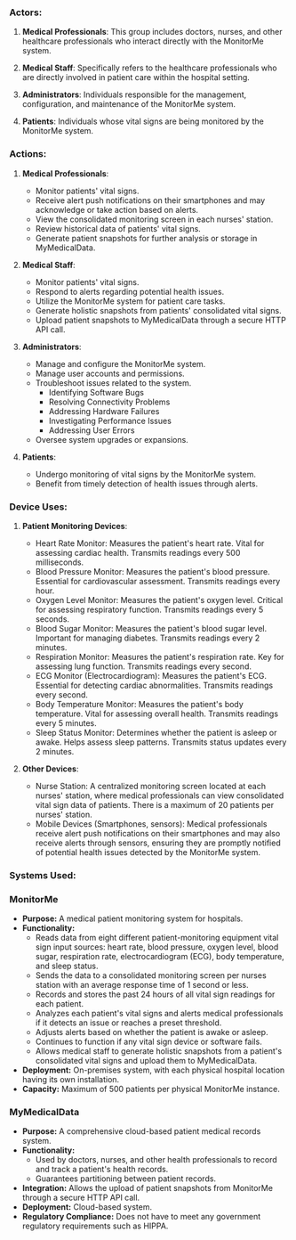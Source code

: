 ### Actors:
1. **Medical Professionals**: This group includes doctors, nurses, and other healthcare professionals who interact directly with the MonitorMe system. 

2. **Medical Staff**: Specifically refers to the healthcare professionals who are directly involved in patient care within the hospital setting. 

3. **Administrators**: Individuals responsible for the management, configuration, and maintenance of the MonitorMe system. 

4. **Patients**: Individuals whose vital signs are being monitored by the MonitorMe system. 

### Actions:

1. **Medical Professionals**:
   - Monitor patients' vital signs.
   - Receive alert push notifications on their smartphones and may acknowledge or take action based on alerts.
   - View the consolidated monitoring screen in each nurses' station.
   - Review historical data of patients' vital signs.
   - Generate patient snapshots for further analysis or storage in MyMedicalData.

2. **Medical Staff**:
   - Monitor patients' vital signs.
   - Respond to alerts regarding potential health issues.
   - Utilize the MonitorMe system for patient care tasks.
   - Generate holistic snapshots from patients' consolidated vital signs.
   - Upload patient snapshots to MyMedicalData through a secure HTTP API call.

3. **Administrators**:
   - Manage and configure the MonitorMe system.
   - Manage user accounts and permissions.
   - Troubleshoot issues related to the system.
        -   Identifying Software Bugs
        -   Resolving Connectivity Problems
        -   Addressing Hardware Failures
        -   Investigating Performance Issues
        -   Addressing User Errors
   - Oversee system upgrades or expansions.

4. **Patients**: 
   - Undergo monitoring of vital signs by the MonitorMe system.
   - Benefit from timely detection of health issues through alerts.


### Device Uses:
1. **Patient Monitoring Devices**:
   - Heart Rate Monitor: Measures the patient's heart rate. Vital for assessing cardiac health. Transmits readings every 500 milliseconds.
   - Blood Pressure Monitor: Measures the patient's blood pressure. Essential for cardiovascular assessment. Transmits readings every hour.
   - Oxygen Level Monitor: Measures the patient's oxygen level. Critical for assessing respiratory function. Transmits readings every 5 seconds.
   - Blood Sugar Monitor: Measures the patient's blood sugar level. Important for managing diabetes. Transmits readings every 2 minutes.
   - Respiration Monitor: Measures the patient's respiration rate. Key for assessing lung function. Transmits readings every second.
   - ECG Monitor (Electrocardiogram): Measures the patient's ECG. Essential for detecting cardiac abnormalities. Transmits readings every second.
   - Body Temperature Monitor: Measures the patient's body temperature. Vital for assessing overall health. Transmits readings every 5 minutes.
   - Sleep Status Monitor: Determines whether the patient is asleep or awake. Helps assess sleep patterns. Transmits status updates every 2 minutes.

2. **Other Devices**:
   - Nurse Station: A centralized monitoring screen located at each nurses' station, where medical professionals can view consolidated vital sign data of patients. There is a maximum of 20 patients per nurses' station.
   - Mobile Devices (Smartphones, sensors): Medical professionals receive alert push notifications on their smartphones and may also receive alerts through sensors, ensuring they are promptly notified of potential health issues detected by the MonitorMe system.


### Systems Used:

### MonitorMe
- **Purpose:** A medical patient monitoring system for hospitals.
- **Functionality:**
  - Reads data from eight different patient-monitoring equipment vital sign input sources: heart rate, blood pressure, oxygen level, blood sugar, respiration rate, electrocardiogram (ECG), body temperature, and sleep status.
  - Sends the data to a consolidated monitoring screen per nurses station with an average response time of 1 second or less.
  - Records and stores the past 24 hours of all vital sign readings for each patient.
  - Analyzes each patient's vital signs and alerts medical professionals if it detects an issue or reaches a preset threshold.
  - Adjusts alerts based on whether the patient is awake or asleep.
  - Continues to function if any vital sign device or software fails.
  - Allows medical staff to generate holistic snapshots from a patient's consolidated vital signs and upload them to MyMedicalData.
- **Deployment:** On-premises system, with each physical hospital location having its own installation.
- **Capacity:** Maximum of 500 patients per physical MonitorMe instance.

### MyMedicalData
- **Purpose:** A comprehensive cloud-based patient medical records system.
- **Functionality:**
  - Used by doctors, nurses, and other health professionals to record and track a patient's health records.
  - Guarantees partitioning between patient records.
- **Integration:** Allows the upload of patient snapshots from MonitorMe through a secure HTTP API call.
- **Deployment:** Cloud-based system.
- **Regulatory Compliance:** Does not have to meet any government regulatory requirements such as HIPPA.
